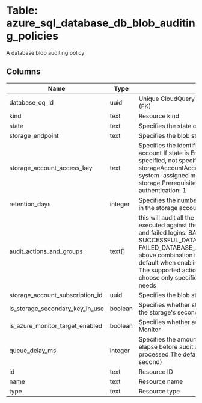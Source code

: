 
# Table: azure_sql_database_db_blob_auditing_policies
A database blob auditing policy
## Columns
| Name        | Type           | Description  |
| ------------- | ------------- | -----  |
|database_cq_id|uuid|Unique CloudQuery ID of azure_sql_databases table (FK)|
|kind|text|Resource kind|
|state|text|Specifies the state of the policy|
|storage_endpoint|text|Specifies the blob storage endpoint (eg|
|storage_account_access_key|text|Specifies the identifier key of the auditing storage account If state is Enabled and storageEndpoint is specified, not specifying the storageAccountAccessKey will use SQL server system-assigned managed identity to access the storage Prerequisites for using managed identity authentication: 1|
|retention_days|integer|Specifies the number of days to keep in the audit logs in the storage account|
|audit_actions_and_groups|text[]|this will audit all the queries and stored procedures executed against the database, as well as successful and failed logins:  BATCH_COMPLETED_GROUP, SUCCESSFUL_DATABASE_AUTHENTICATION_GROUP, FAILED_DATABASE_AUTHENTICATION_GROUP  This above combination is also the set that is configured by default when enabling auditing from the Azure portal  The supported action groups to audit are (note: choose only specific groups that cover your auditing needs|
|storage_account_subscription_id|uuid|Specifies the blob storage subscription Id|
|is_storage_secondary_key_in_use|boolean|Specifies whether storageAccountAccessKey value is the storage's secondary key|
|is_azure_monitor_target_enabled|boolean|Specifies whether audit events are sent to Azure Monitor|
|queue_delay_ms|integer|Specifies the amount of time in milliseconds that can elapse before audit actions are forced to be processed The default minimum value is 1000 (1 second)|
|id|text|Resource ID|
|name|text|Resource name|
|type|text|Resource type|
